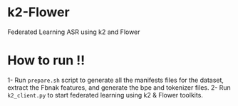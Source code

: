 # k2-Flower
Federated Learning ASR using k2 and Flower 

# How to run !!
1- Run `prepare.sh` script to generate all the manifests files for the dataset, extract the Fbnak features, and generate the bpe and tokenizer files.
2- Run `k2_client.py` to start federated learning using k2 & Flower toolkits.
